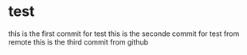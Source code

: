 # test
this is the first commit for test
this is the seconde commit for test from remote
this is the third commit from github
